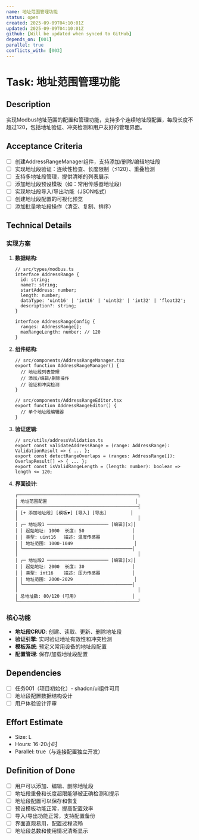 ```yaml
---
name: 地址范围管理功能
status: open
created: 2025-09-09T04:10:01Z
updated: 2025-09-09T04:10:01Z
github: [Will be updated when synced to GitHub]
depends_on: [001]
parallel: true
conflicts_with: [003]
---
```


# Task: 地址范围管理功能

## Description

实现Modbus地址范围的配置和管理功能，支持多个连续地址段配置，每段长度不超过120，包括地址验证、冲突检测和用户友好的管理界面。

## Acceptance Criteria

- [ ] 创建AddressRangeManager组件，支持添加/删除/编辑地址段
- [ ] 实现地址段验证：连续性检查、长度限制（≤120）、重叠检测
- [ ] 支持多地址段管理，提供清晰的列表展示
- [ ] 添加地址段预设模板（如：常用传感器地址段）
- [ ] 实现地址段导入/导出功能（JSON格式）
- [ ] 创建地址段配置的可视化预览
- [ ] 添加批量地址段操作（清空、复制、排序）

## Technical Details

### 实现方案

1. **数据结构**:
   ```tsx
   // src/types/modbus.ts
   interface AddressRange {
     id: string;
     name?: string;
     startAddress: number;
     length: number;
     dataType: 'uint16' | 'int16' | 'uint32' | 'int32' | 'float32';
     description?: string;
   }
   
   interface AddressRangeConfig {
     ranges: AddressRange[];
     maxRangeLength: number; // 120
   }
   ```

2. **组件结构**:
   ```tsx
   // src/components/AddressRangeManager.tsx
   export function AddressRangeManager() {
     // 地址段列表管理
     // 添加/编辑/删除操作
     // 验证和冲突检测
   }
   
   // src/components/AddressRangeEditor.tsx
   export function AddressRangeEditor() {
     // 单个地址段编辑器
   }
   ```

3. **验证逻辑**:
   ```tsx
   // src/utils/addressValidation.ts
   export const validateAddressRange = (range: AddressRange): ValidationResult => { ... };
   export const detectRangeOverlaps = (ranges: AddressRange[]): OverlapResult[] => { ... };
   export const isValidRangeLength = (length: number): boolean => length <= 120;
   ```

4. **界面设计**:
   ```
   ┌─────────────────────────────────────────────┐
   │ 地址范围配置                                 │
   ├─────────────────────────────────────────────┤
   │ [+ 添加地址段] [模板▼] [导入] [导出]         │
   │                                             │
   │ ┌─ 地址段1 ─────────────────────── [编辑][x]│
   │ │ 起始地址: 1000  长度: 50                  │
   │ │ 类型: uint16   描述: 温度传感器            │
   │ │ 地址范围: 1000-1049                       │
   │ └─────────────────────────────────────────│
   │                                             │
   │ ┌─ 地址段2 ─────────────────────── [编辑][x]│
   │ │ 起始地址: 2000  长度: 30                  │
   │ │ 类型: int16    描述: 压力传感器            │
   │ │ 地址范围: 2000-2029                       │
   │ └─────────────────────────────────────────│
   │                                             │
   │ 总地址数: 80/120 (可用)                     │
   └─────────────────────────────────────────────┘
   ```

### 核心功能
- **地址段CRUD**: 创建、读取、更新、删除地址段
- **验证引擎**: 实时验证地址有效性和冲突检测
- **模板系统**: 预定义常用设备的地址段配置
- **配置管理**: 保存/加载地址段配置

## Dependencies

- [ ] 任务001（项目初始化）- shadcn/ui组件可用
- [ ] 地址段配置数据结构设计
- [ ] 用户体验设计评审

## Effort Estimate

- Size: L
- Hours: 16-20小时
- Parallel: true（与连接配置独立开发）

## Definition of Done

- [ ] 用户可以添加、编辑、删除地址段
- [ ] 地址段重叠和长度超限能够被正确检测和提示
- [ ] 地址段配置可以保存和恢复
- [ ] 预设模板功能正常，提高配置效率
- [ ] 导入/导出功能正常，支持配置备份
- [ ] 界面直观易用，配置过程流畅
- [ ] 地址段总数和使用情况清晰显示